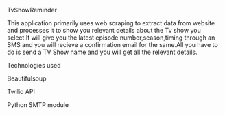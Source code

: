 TvShowReminder

This application primarily uses web scraping to extract data from website and processes it to show you relevant details about the Tv show you select.It will give you the latest episode number,season,timing through an SMS and you will recieve a confirmation email for the same.All you have to do is send a TV Show name and you will get all the relevant details.

Technologies used

Beautifulsoup

Twilio API

Python SMTP module
